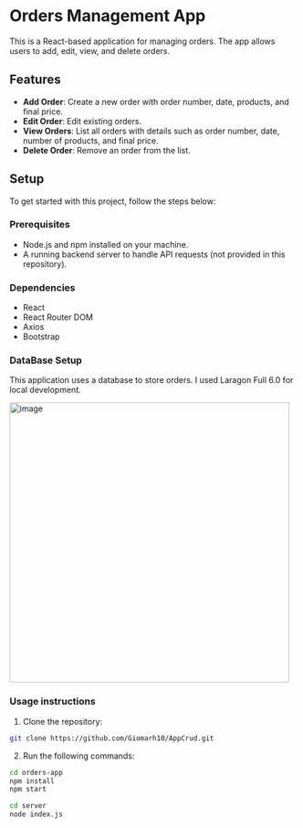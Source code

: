 # Orders Management App

This is a React-based application for managing orders. The app allows users to add, edit, view, and delete orders. 

## Features

- **Add Order**: Create a new order with order number, date, products, and final price.
- **Edit Order**: Edit existing orders.
- **View Orders**: List all orders with details such as order number, date, number of products, and final price.
- **Delete Order**: Remove an order from the list.

## Setup

To get started with this project, follow the steps below:

### Prerequisites

- Node.js and npm installed on your machine.
- A running backend server to handle API requests (not provided in this repository).

### Dependencies
- React
- React Router DOM
- Axios
- Bootstrap

### DataBase Setup
This application uses a database to store orders. I used Laragon Full 6.0 for local development.

<img width="490" alt="image" src="https://github.com/Giomarh10/AppCrud/assets/112275192/f6f7d2ec-abfe-44a7-931e-f1ea111f4b36">

### Usage instructions

1. Clone the repository:
```bash
git clone https://github.com/Giomarh10/AppCrud.git
```

2. Run the following commands:
```bash
cd orders-app
npm install
npm start

cd server
node index.js
```

